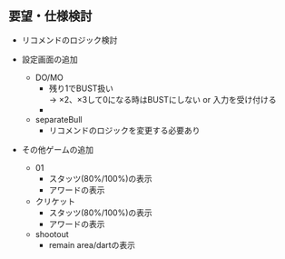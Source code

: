 ## 要望・仕様検討

- リコメンドのロジック検討

- 設定画面の追加
  - DO/MO
    - 残り1でBUST扱い  
    → ×2、×3して0になる時はBUSTにしない or 入力を受け付ける
    - 
  - separateBull
    - リコメンドのロジックを変更する必要あり

- その他ゲームの追加
  - 01
    - スタッツ(80%/100%)の表示
    - アワードの表示
  - クリケット
    - スタッツ(80%/100%)の表示
    - アワードの表示
  - shootout
    - remain area/dartの表示
 
